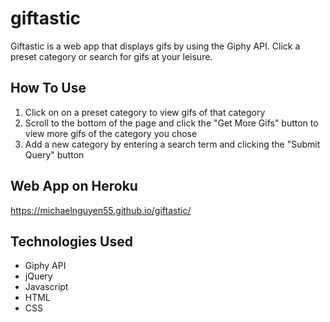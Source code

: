 # giftastic
Giftastic is a web app that displays gifs by using the Giphy API. Click a preset category or search for gifs at your leisure.

## How To Use
1. Click on on a preset category to view gifs of that category
2. Scroll to the bottom of the page and click the "Get More Gifs" button to view more gifs of the category you chose
3. Add a new category by entering a search term and clicking the "Submit Query" button

## Web App on Heroku 
https://michaelnguyen55.github.io/giftastic/

## Technologies Used
* Giphy API
* jQuery
* Javascript
* HTML
* CSS